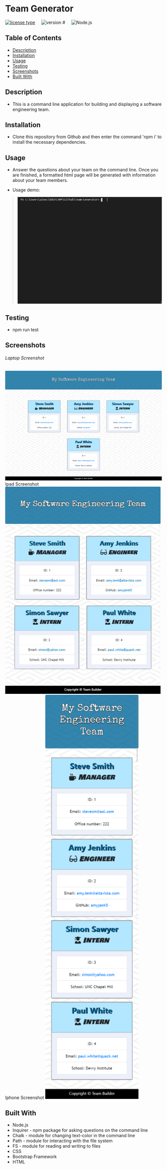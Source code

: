 # Team Generator
[![license type](https://img.shields.io/badge/License-None-yellow)](#License) &nbsp;&nbsp;&nbsp; 	 ![version #](https://img.shields.io/badge/Version-1.0-blue) &nbsp;&nbsp;&nbsp; 	 ![Node.js](https://img.shields.io/badge/Built_with-Node.js-green) 
## Table of Contents  

* [Description](#Description)
* [Installation](#Installation)
* [Usage](#Usage)
* [Testing](#Testing)
* [Screenshots](#Screenshots)
* [Built With](#Built-With)

## Description  

  * This is a command line application for building and displaying a software engineering team. 
 
## Installation  

  * Clone this repository from Github and then enter the command 'npm i' to install the necessary dependencies. 
 
## Usage  

  * Answer the questions about your team on the command line.  Once you are finished, a formatted html page will be generated with information about your team members. 

  * Usage demo:

><div align="center"><img  alt="usage.gif" src= "appUse.gif" width="600px" /></div>

 
## Testing  

  * npm run test 
 
 
## Screenshots  
###### Laptop Screenshot    
<img  alt="Laptop Screenshot" src= "ssLaptop.png" width="600px" />  
 Ipad Screenshot    
<img  alt="Ipad Screenshot" src= "ssIpad.jpg" width="500px" />
 Iphone Screenshot  
<img  alt="Iphone Screensho" src= "ssIphone.png" width="300px" />
 
## Built With  

* Node.js
* Inquirer - npm package for asking questions on the command line
* Chalk - module for changing text-color in the command line
* Path - module for interacting with the file system
* FS - module for reading and writing to files
* CSS
* Bootstrap Framework
* HTML
